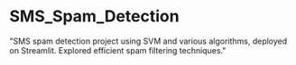 # SMS_Spam_Detection
"SMS spam detection project using SVM and various algorithms, deployed on Streamlit. Explored efficient spam filtering techniques."
